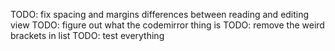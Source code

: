 TODO: fix spacing and margins differences between reading and editing view
TODO: figure out what the codemirror thing is
TODO: remove the weird brackets in list
TODO: test everything